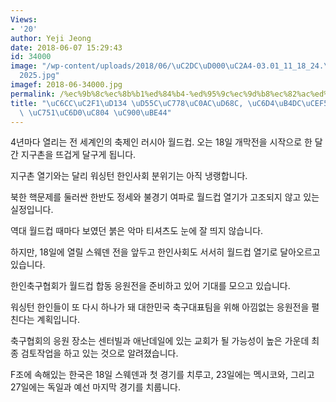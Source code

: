 ```yaml
---
Views:
- '20'
author: Yeji Jeong
date: 2018-06-07 15:29:43
id: 34000
image: "/wp-content/uploads/2018/06/\uC2DC\uD000\uC2A4-03.01_11_18_24.\uC2A4\uD2F8\
  2025.jpg"
imagef: 2018-06-34000.jpg
permalink: /%ec%9b%8c%ec%8b%b1%ed%84%b4-%ed%95%9c%ec%9d%b8%ec%82%ac%ed%9a%8c-%ec%9b%94%eb%93%9c%ec%bb%b5-%ea%b3%b5%eb%8f%99-%ec%9d%91%ec%9b%90%ec%a0%84-%ec%a4%80%eb%b9%84/
title: "\uC6CC\uC2F1\uD134 \uD55C\uC778\uC0AC\uD68C, \uC6D4\uB4DC\uCEF5 \uACF5\uB3D9\
  \ \uC751\uC6D0\uC804 \uC900\uBE44"
---
```


4년마다 열리는 전 세계인의 축제인 러시아 월드컵. 오는 18일 개막전을 시작으로 한 달간 지구촌을 뜨겁게 달구게 됩니다.

지구촌 열기와는 달리 워싱턴 한인사회 분위기는 아직 냉랭합니다.

북한 핵문제를 둘러싼 한반도 정세와 불경기 여파로 월드컵 열기가 고조되지 않고 있는 실정입니다.

역대 월드컵 때마다 보였던 붉은 악마 티셔츠도 눈에 잘 띄지 않습니다.

하지만, 18일에 열릴 스웨덴 전을 앞두고 한인사회도 서서히 월드컵 열기로 달아오르고 있습니다.

한인축구협회가 월드컵 합동 응원전을 준비하고 있어 기대를 모으고 있습니다.

워싱턴 한인들이 또 다시 하나가 돼 대한민국 축구대표팀을 위해 아낌없는 응원전을 펼친다는 계획입니다.

축구협회의 응원 장소는 센터빌과 애난데일에 있는 교회가 될 가능성이 높은 가운데 최종 검토작업을 하고 있는 것으로 알려졌습니다.

F조에 속해있는 한국은 18일 스웨덴과 첫 경기를 치루고, 23일에는 멕시코와, 그리고 27일에는 독일과 예선 마지막 경기를 치룹니다.